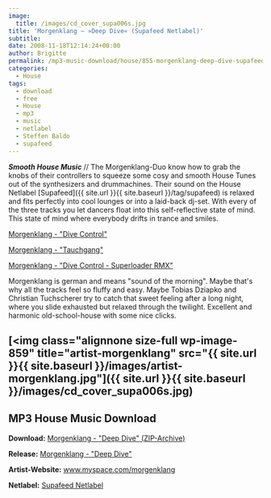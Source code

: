 ```yaml
---
image:
  title: /images/cd_cover_supa006s.jpg
title: 'Morgenklang – »Deep Dive« (Supafeed Netlabel)'
subtitle: 
date: 2008-11-18T12:14:24+00:00
author: Brigitte
permalink: /mp3-music-download/house/855-morgenklang-deep-dive-supafeed-netlabel
categories:
  - House
tags:
  - download
  - free
  - House
  - mp3
  - music
  - netlabel
  - Steffen Baldo
  - supafeed
---
```

***Smooth House Music*** // The Morgenklang-Duo know how to grab the knobs of their controllers to squeeze some cosy and smooth House Tunes out of the synthesizers and drummachines. Their sound on the House Netlabel [Supafeed]({{ site.url }}{{ site.baseurl }}/tag/supafeed) is relaxed and fits perfectly into cool lounges or into a laid-back dj-set. With every of the three tracks you let dancers float into this self-reflective state of mind. This state of mind where everybody drifts in trance and smiles.

[Morgenklang - "Dive Control"](http://www.supafeed.net/supafeed06/SUPA006-01-DiveControl-Morgenklang.mp3)
  
[Morgenklang - "Tauchgang"](http://www.supafeed.net/supafeed06/SUPA006-02-Tauchgang-Morgenklang.mp3)
  
[Morgenklang - "Dive Control - Superloader RMX"](http://www.supafeed.net/supafeed06/SUPA006-03-DiveControlSuperloaderRmx-Morgenklang.mp3)

<!--more-->

<!--adsense-->

Morgenklang is german and means "sound of the morning". Maybe that's why all the tracks feel so fluffy and easy. Maybe Tobias Dziapko and Christian Tuchscherer try to catch that sweet feeling after a long night, where you slide exhausted but relaxed through the twilight. Excellent and harmonic old-school-house with some nice clicks.

## [<img class="alignnone size-full wp-image-859" title="artist-morgenklang" src="{{ site.url }}{{ site.baseurl }}/images/artist-morgenklang.jpg"]({{ site.url }}{{ site.baseurl }}/images/cd_cover_supa006s.jpg)

## MP3 House Music Download

**Download:** <a href="http://www.supafeed.net/supafeed06/SUPA006.zip" target="_blank">Morgenklang - "Deep Dive" (ZIP-Archive)</a>
  
**Release:** <a href="http://www.supafeed.net/?seite=seite_releases" target="_blank">Morgenklang - "Deep Dive"</a>
  
**Artist-Website:** <a href="http://www.myspace.com/morgenklang" target="_blank">www.myspace.com/morgenklang</a>
  
**Netlabel:** <a href="http:// www.supafeed.net" target="_blank">Supafeed Netlabel</a>